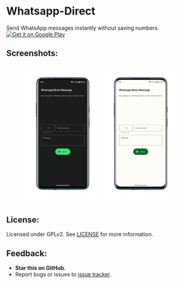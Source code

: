 # Whatsapp-Direct
Send WhatsApp messages instantly without saving numbers.<br>
<a href='https://play.google.com/store/apps/details?id=com.app.wadirect&pcampaignid=pcampaignidMKT-Other-global-all-co-prtnr-py-PartBadge-Mar2515-1'>
  <img alt='Get it on Google Play' src='https://play.google.com/intl/en_us/badges/static/images/badges/en_badge_web_generic.png' width="350"/>
</a>

## Screenshots:
<p align="center">
  <img src="/images/screenshots/dark-with-frame.PNG" width="40%">  <img src="/images/screenshots/light-with-frame.PNG" width="40%">
</p>

## License:
Licensed under GPLv2. See <a href="LICENSE">LICENSE</a> for more information.

## Feedback:
- **Star this on GitHub**.
- Report bugs or issues to [issue tracker](https://github.com/n1snt/Whatsapp-Direct/issues).
